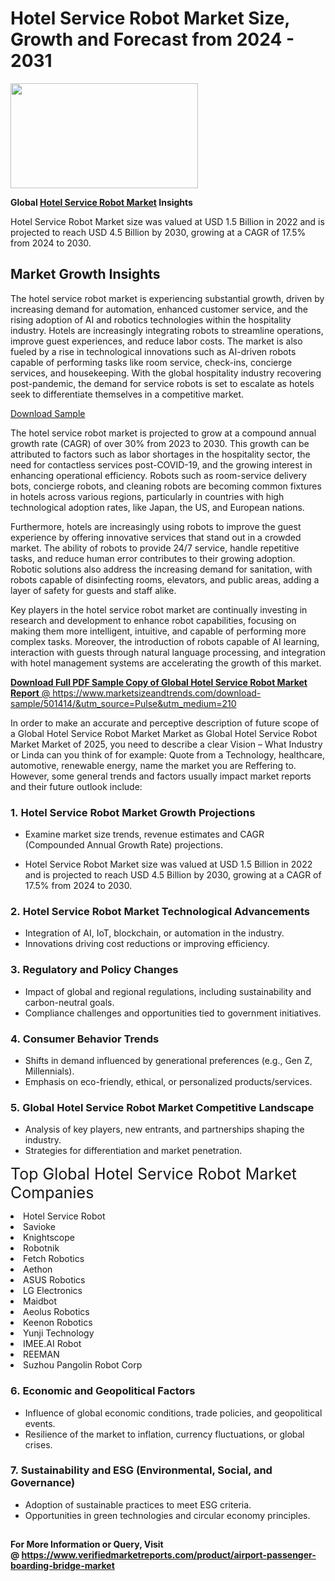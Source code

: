 <H1>Hotel Service Robot Market Size, Growth and Forecast from 2024 - 2031</H1><img class="aligncenter size-medium wp-image-584254" src="https://thirdeyenews.in/wp-content/uploads/2024/09/Global-Market-Research-300x168.jpeg" alt="" width="300" height="168" /><p><strong>Global&nbsp;<a href="https://www.marketsizeandtrends.com/download-sample/501414/&amp;utm_source=Pulse&amp;utm_medium=210">Hotel Service Robot Market</a> Insights</strong></p><p>Hotel Service Robot Market size was valued at USD 1.5 Billion in 2022 and is projected to reach USD 4.5 Billion by 2030, growing at a CAGR of 17.5% from 2024 to 2030.</p><p><h2>Market Growth Insights</h2> <p>The hotel service robot market is experiencing substantial growth, driven by increasing demand for automation, enhanced customer service, and the rising adoption of AI and robotics technologies within the hospitality industry. Hotels are increasingly integrating robots to streamline operations, improve guest experiences, and reduce labor costs. The market is also fueled by a rise in technological innovations such as AI-driven robots capable of performing tasks like room service, check-ins, concierge services, and housekeeping. With the global hospitality industry recovering post-pandemic, the demand for service robots is set to escalate as hotels seek to differentiate themselves in a competitive market.</p> <p><a href="#">Download Sample</a></p> <p>The hotel service robot market is projected to grow at a compound annual growth rate (CAGR) of over 30% from 2023 to 2030. This growth can be attributed to factors such as labor shortages in the hospitality sector, the need for contactless services post-COVID-19, and the growing interest in enhancing operational efficiency. Robots such as room-service delivery bots, concierge robots, and cleaning robots are becoming common fixtures in hotels across various regions, particularly in countries with high technological adoption rates, like Japan, the US, and European nations.</p> <p>Furthermore, hotels are increasingly using robots to improve the guest experience by offering innovative services that stand out in a crowded market. The ability of robots to provide 24/7 service, handle repetitive tasks, and reduce human error contributes to their growing adoption. Robotic solutions also address the increasing demand for sanitation, with robots capable of disinfecting rooms, elevators, and public areas, adding a layer of safety for guests and staff alike.</p> <p>Key players in the hotel service robot market are continually investing in research and development to enhance robot capabilities, focusing on making them more intelligent, intuitive, and capable of performing more complex tasks. Moreover, the introduction of robots capable of AI learning, interaction with guests through natural language processing, and integration with hotel management systems are accelerating the growth of this market.</p> <p><a href="#"></p><p><span class=""><strong>Download Full PDF Sample Copy of Global Hotel Service Robot Market Report</strong> @ <a href="https://www.marketsizeandtrends.com/download-sample/501414/&amp;utm_source=Pulse&amp;utm_medium=210" target="_blank">https://www.marketsizeandtrends.com/download-sample/501414/&amp;utm_source=Pulse&amp;utm_medium=210</a></span></p><p>In order to make an accurate and perceptive description of future scope of a Global&nbsp;Hotel Service Robot Market Market as Global&nbsp;Hotel Service Robot Market Market of 2025, you need to describe a clear Vision &ndash; What Industry or Linda can you think of for example: Quote from a Technology, healthcare, automotive, renewable energy, name the market you are Reffering to. However, some general trends and factors usually impact market reports and their future outlook include:</p><h3>1.&nbsp;<strong>Hotel Service Robot Market Growth Projections</strong></h3><ul><li>Examine market size trends, revenue estimates and CAGR (Compounded Annual Growth Rate) projections.</li><li><p>Hotel Service Robot Market size was valued at USD 1.5 Billion in 2022 and is projected to reach USD 4.5 Billion by 2030, growing at a CAGR of 17.5% from 2024 to 2030.</p></li></ul><h3>2.&nbsp;<strong>Hotel Service Robot Market Technological Advancements</strong></h3><ul><li>Integration of AI, IoT, blockchain, or automation in the industry.</li><li>Innovations driving cost reductions or improving efficiency.</li></ul><h3>3.&nbsp;<strong>Regulatory and Policy Changes</strong></h3><ul><li>Impact of global and regional regulations, including sustainability and carbon-neutral goals.</li><li>Compliance challenges and opportunities tied to government initiatives.</li></ul><h3>4.&nbsp;<strong>Consumer Behavior Trends</strong></h3><ul><li>Shifts in demand influenced by generational preferences (e.g., Gen Z, Millennials).</li><li>Emphasis on eco-friendly, ethical, or personalized products/services.</li></ul><h3>5.&nbsp;<strong>Global Hotel Service Robot Market Competitive Landscape</strong></h3><ul><li>Analysis of key players, new entrants, and partnerships shaping the industry.</li><li>Strategies for differentiation and market penetration.</li></ul><p data-pm-slice="1 1 []"><span style="color: inherit; font-family: inherit; font-size: 25px;">Top Global Hotel Service Robot Market Companies</span></p><div class="" data-test-id=""><p><li>Hotel Service Robot</li><li> Savioke</li><li> Knightscope</li><li> Robotnik</li><li> Fetch Robotics</li><li> Aethon</li><li> ASUS Robotics</li><li> LG Electronics</li><li> Maidbot</li><li> Aeolus Robotics</li><li> Keenon Robotics</li><li> Yunji Technology</li><li> IMEE.AI Robot</li><li> REEMAN</li><li> Suzhou Pangolin Robot Corp</li></p></div><h3>6.&nbsp;<strong>Economic and Geopolitical Factors</strong></h3><ul><li>Influence of global economic conditions, trade policies, and geopolitical events.</li><li>Resilience of the market to inflation, currency fluctuations, or global crises.</li></ul><h3>7.&nbsp;<strong>Sustainability and ESG (Environmental, Social, and Governance)</strong></h3><ul><li>Adoption of sustainable practices to meet ESG criteria.</li><li>Opportunities in green technologies and circular economy principles.</li></ul><h2><strong style="font-size: 14px;">For More Information or Query, Visit @&nbsp;</strong><a style="background-color: #ffffff; font-size: 14px;" href="https://www.marketsizeandtrends.com/report/hotel-service-robot-market/" target="_blank">https://www.verifiedmarketreports.com/product/airport-passenger-boarding-bridge-market</a></h2>
